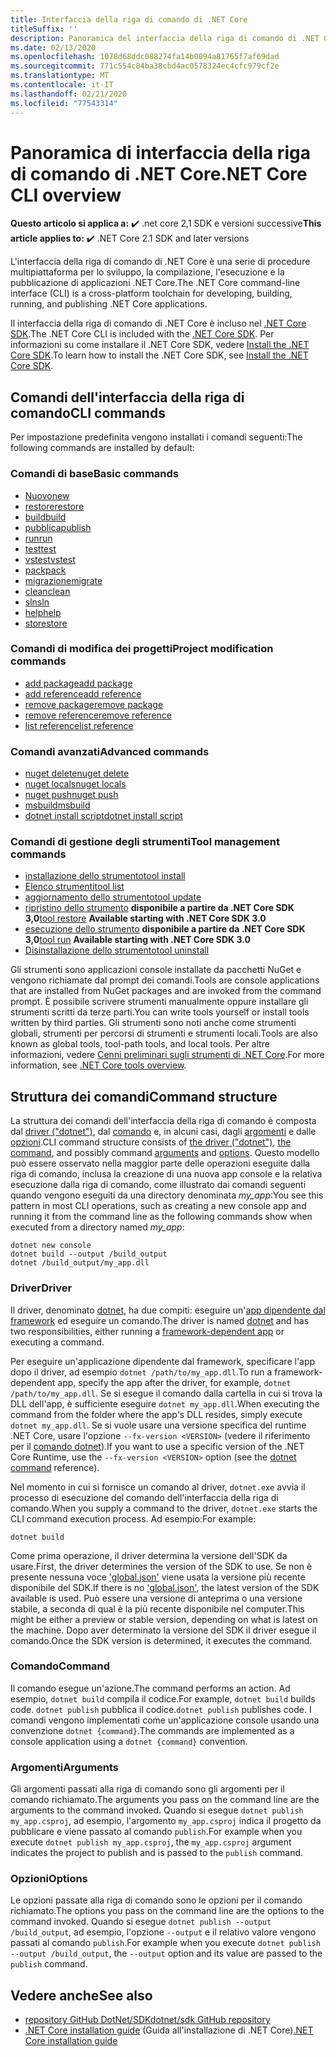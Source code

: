 ```yaml
---
title: Interfaccia della riga di comando di .NET Core
titleSuffix: ''
description: Panoramica del interfaccia della riga di comando di .NET Core e delle relative funzionalità.
ms.date: 02/13/2020
ms.openlocfilehash: 1078d68ddc088274fa14b0094a81765f7af69dad
ms.sourcegitcommit: 771c554c84ba38cbd4ac0578324ec4cfc979cf2e
ms.translationtype: MT
ms.contentlocale: it-IT
ms.lasthandoff: 02/21/2020
ms.locfileid: "77543314"
---
```

# <a name="net-core-cli-overview"></a><span data-ttu-id="39ce6-103">Panoramica di interfaccia della riga di comando di .NET Core</span><span class="sxs-lookup"><span data-stu-id="39ce6-103">.NET Core CLI overview</span></span>

<span data-ttu-id="39ce6-104">**Questo articolo si applica a:** ✔️ .net core 2,1 SDK e versioni successive</span><span class="sxs-lookup"><span data-stu-id="39ce6-104">**This article applies to:** ✔️ .NET Core 2.1 SDK and later versions</span></span>

<span data-ttu-id="39ce6-105">L'interfaccia della riga di comando di .NET Core è una serie di procedure multipiattaforma per lo sviluppo, la compilazione, l'esecuzione e la pubblicazione di applicazioni .NET Core.</span><span class="sxs-lookup"><span data-stu-id="39ce6-105">The .NET Core command-line interface (CLI) is a cross-platform toolchain for developing, building, running, and publishing .NET Core applications.</span></span>

<span data-ttu-id="39ce6-106">Il interfaccia della riga di comando di .NET Core è incluso nel [.NET Core SDK](../sdk.md).</span><span class="sxs-lookup"><span data-stu-id="39ce6-106">The .NET Core CLI is included with the [.NET Core SDK](../sdk.md).</span></span> <span data-ttu-id="39ce6-107">Per informazioni su come installare il .NET Core SDK, vedere [Install the .NET Core SDK](../install/sdk.md).</span><span class="sxs-lookup"><span data-stu-id="39ce6-107">To learn how to install the .NET Core SDK, see [Install the .NET Core SDK](../install/sdk.md).</span></span>

## <a name="cli-commands"></a><span data-ttu-id="39ce6-108">Comandi dell'interfaccia della riga di comando</span><span class="sxs-lookup"><span data-stu-id="39ce6-108">CLI commands</span></span>

<span data-ttu-id="39ce6-109">Per impostazione predefinita vengono installati i comandi seguenti:</span><span class="sxs-lookup"><span data-stu-id="39ce6-109">The following commands are installed by default:</span></span>

### <a name="basic-commands"></a><span data-ttu-id="39ce6-110">Comandi di base</span><span class="sxs-lookup"><span data-stu-id="39ce6-110">Basic commands</span></span>

- [<span data-ttu-id="39ce6-111">Nuovo</span><span class="sxs-lookup"><span data-stu-id="39ce6-111">new</span></span>](dotnet-new.md)
- [<span data-ttu-id="39ce6-112">restore</span><span class="sxs-lookup"><span data-stu-id="39ce6-112">restore</span></span>](dotnet-restore.md)
- [<span data-ttu-id="39ce6-113">build</span><span class="sxs-lookup"><span data-stu-id="39ce6-113">build</span></span>](dotnet-build.md)
- [<span data-ttu-id="39ce6-114">pubblica</span><span class="sxs-lookup"><span data-stu-id="39ce6-114">publish</span></span>](dotnet-publish.md)
- [<span data-ttu-id="39ce6-115">run</span><span class="sxs-lookup"><span data-stu-id="39ce6-115">run</span></span>](dotnet-run.md)
- [<span data-ttu-id="39ce6-116">test</span><span class="sxs-lookup"><span data-stu-id="39ce6-116">test</span></span>](dotnet-test.md)
- [<span data-ttu-id="39ce6-117">vstest</span><span class="sxs-lookup"><span data-stu-id="39ce6-117">vstest</span></span>](dotnet-vstest.md)
- [<span data-ttu-id="39ce6-118">pack</span><span class="sxs-lookup"><span data-stu-id="39ce6-118">pack</span></span>](dotnet-pack.md)
- [<span data-ttu-id="39ce6-119">migrazione</span><span class="sxs-lookup"><span data-stu-id="39ce6-119">migrate</span></span>](dotnet-migrate.md)
- [<span data-ttu-id="39ce6-120">clean</span><span class="sxs-lookup"><span data-stu-id="39ce6-120">clean</span></span>](dotnet-clean.md)
- [<span data-ttu-id="39ce6-121">sln</span><span class="sxs-lookup"><span data-stu-id="39ce6-121">sln</span></span>](dotnet-sln.md)
- [<span data-ttu-id="39ce6-122">help</span><span class="sxs-lookup"><span data-stu-id="39ce6-122">help</span></span>](dotnet-help.md)
- [<span data-ttu-id="39ce6-123">store</span><span class="sxs-lookup"><span data-stu-id="39ce6-123">store</span></span>](dotnet-store.md)

### <a name="project-modification-commands"></a><span data-ttu-id="39ce6-124">Comandi di modifica dei progetti</span><span class="sxs-lookup"><span data-stu-id="39ce6-124">Project modification commands</span></span>

- [<span data-ttu-id="39ce6-125">add package</span><span class="sxs-lookup"><span data-stu-id="39ce6-125">add package</span></span>](dotnet-add-package.md)
- [<span data-ttu-id="39ce6-126">add reference</span><span class="sxs-lookup"><span data-stu-id="39ce6-126">add reference</span></span>](dotnet-add-reference.md)
- [<span data-ttu-id="39ce6-127">remove package</span><span class="sxs-lookup"><span data-stu-id="39ce6-127">remove package</span></span>](dotnet-remove-package.md)
- [<span data-ttu-id="39ce6-128">remove reference</span><span class="sxs-lookup"><span data-stu-id="39ce6-128">remove reference</span></span>](dotnet-remove-reference.md)
- [<span data-ttu-id="39ce6-129">list reference</span><span class="sxs-lookup"><span data-stu-id="39ce6-129">list reference</span></span>](dotnet-list-reference.md)

### <a name="advanced-commands"></a><span data-ttu-id="39ce6-130">Comandi avanzati</span><span class="sxs-lookup"><span data-stu-id="39ce6-130">Advanced commands</span></span>

- [<span data-ttu-id="39ce6-131">nuget delete</span><span class="sxs-lookup"><span data-stu-id="39ce6-131">nuget delete</span></span>](dotnet-nuget-delete.md)
- [<span data-ttu-id="39ce6-132">nuget locals</span><span class="sxs-lookup"><span data-stu-id="39ce6-132">nuget locals</span></span>](dotnet-nuget-locals.md)
- [<span data-ttu-id="39ce6-133">nuget push</span><span class="sxs-lookup"><span data-stu-id="39ce6-133">nuget push</span></span>](dotnet-nuget-push.md)
- [<span data-ttu-id="39ce6-134">msbuild</span><span class="sxs-lookup"><span data-stu-id="39ce6-134">msbuild</span></span>](dotnet-msbuild.md)
- [<span data-ttu-id="39ce6-135">dotnet install script</span><span class="sxs-lookup"><span data-stu-id="39ce6-135">dotnet install script</span></span>](dotnet-install-script.md)

### <a name="tool-management-commands"></a><span data-ttu-id="39ce6-136">Comandi di gestione degli strumenti</span><span class="sxs-lookup"><span data-stu-id="39ce6-136">Tool management commands</span></span>

- [<span data-ttu-id="39ce6-137">installazione dello strumento</span><span class="sxs-lookup"><span data-stu-id="39ce6-137">tool install</span></span>](dotnet-tool-install.md)
- [<span data-ttu-id="39ce6-138">Elenco strumenti</span><span class="sxs-lookup"><span data-stu-id="39ce6-138">tool list</span></span>](dotnet-tool-list.md)
- [<span data-ttu-id="39ce6-139">aggiornamento dello strumento</span><span class="sxs-lookup"><span data-stu-id="39ce6-139">tool update</span></span>](dotnet-tool-update.md)
- <span data-ttu-id="39ce6-140">[ripristino dello strumento](global-tools.md#install-a-local-tool) **disponibile a partire da .NET Core SDK 3,0**</span><span class="sxs-lookup"><span data-stu-id="39ce6-140">[tool restore](global-tools.md#install-a-local-tool) **Available starting with .NET Core SDK 3.0**</span></span>
- <span data-ttu-id="39ce6-141">[esecuzione dello strumento](global-tools.md#invoke-a-local-tool) **disponibile a partire da .NET Core SDK 3,0**</span><span class="sxs-lookup"><span data-stu-id="39ce6-141">[tool run](global-tools.md#invoke-a-local-tool) **Available starting with .NET Core SDK 3.0**</span></span>
- [<span data-ttu-id="39ce6-142">Disinstallazione dello strumento</span><span class="sxs-lookup"><span data-stu-id="39ce6-142">tool uninstall</span></span>](dotnet-tool-uninstall.md)

<span data-ttu-id="39ce6-143">Gli strumenti sono applicazioni console installate da pacchetti NuGet e vengono richiamate dal prompt dei comandi.</span><span class="sxs-lookup"><span data-stu-id="39ce6-143">Tools are console applications that are installed from NuGet packages and are invoked from the command prompt.</span></span> <span data-ttu-id="39ce6-144">È possibile scrivere strumenti manualmente oppure installare gli strumenti scritti da terze parti.</span><span class="sxs-lookup"><span data-stu-id="39ce6-144">You can write tools yourself or install tools written by third parties.</span></span> <span data-ttu-id="39ce6-145">Gli strumenti sono noti anche come strumenti globali, strumenti per percorsi di strumenti e strumenti locali.</span><span class="sxs-lookup"><span data-stu-id="39ce6-145">Tools are also known as global tools, tool-path tools, and local tools.</span></span> <span data-ttu-id="39ce6-146">Per altre informazioni, vedere [Cenni preliminari sugli strumenti di .NET Core](global-tools.md).</span><span class="sxs-lookup"><span data-stu-id="39ce6-146">For more information, see [.NET Core tools overview](global-tools.md).</span></span>

## <a name="command-structure"></a><span data-ttu-id="39ce6-147">Struttura dei comandi</span><span class="sxs-lookup"><span data-stu-id="39ce6-147">Command structure</span></span>

<span data-ttu-id="39ce6-148">La struttura dei comandi dell'interfaccia della riga di comando è composta dal [driver ("dotnet")](#driver), dal [comando](#command) e, in alcuni casi, dagli [argomenti](#arguments) e dalle [opzioni](#options).</span><span class="sxs-lookup"><span data-stu-id="39ce6-148">CLI command structure consists of [the driver ("dotnet")](#driver), [the command](#command), and possibly command [arguments](#arguments) and [options](#options).</span></span> <span data-ttu-id="39ce6-149">Questo modello può essere osservato nella maggior parte delle operazioni eseguite dalla riga di comando, inclusa la creazione di una nuova app console e la relativa esecuzione dalla riga di comando, come illustrato dai comandi seguenti quando vengono eseguiti da una directory denominata *my_app*:</span><span class="sxs-lookup"><span data-stu-id="39ce6-149">You see this pattern in most CLI operations, such as creating a new console app and running it from the command line as the following commands show when executed from a directory named *my_app*:</span></span>

```dotnetcli
dotnet new console
dotnet build --output /build_output
dotnet /build_output/my_app.dll
```

### <a name="driver"></a><span data-ttu-id="39ce6-150">Driver</span><span class="sxs-lookup"><span data-stu-id="39ce6-150">Driver</span></span>

<span data-ttu-id="39ce6-151">Il driver, denominato [dotnet](dotnet.md), ha due compiti: eseguire un'[app dipendente dal framework](../deploying/index.md) ed eseguire un comando.</span><span class="sxs-lookup"><span data-stu-id="39ce6-151">The driver is named [dotnet](dotnet.md) and has two responsibilities, either running a [framework-dependent app](../deploying/index.md) or executing a command.</span></span> 

<span data-ttu-id="39ce6-152">Per eseguire un'applicazione dipendente dal framework, specificare l'app dopo il driver, ad esempio `dotnet /path/to/my_app.dll`.</span><span class="sxs-lookup"><span data-stu-id="39ce6-152">To run a framework-dependent app, specify the app after the driver, for example, `dotnet /path/to/my_app.dll`.</span></span> <span data-ttu-id="39ce6-153">Se si esegue il comando dalla cartella in cui si trova la DLL dell'app, è sufficiente eseguire `dotnet my_app.dll`.</span><span class="sxs-lookup"><span data-stu-id="39ce6-153">When executing the command from the folder where the app's DLL resides, simply execute `dotnet my_app.dll`.</span></span> <span data-ttu-id="39ce6-154">Se si vuole usare una versione specifica del runtime .NET Core, usare l'opzione `--fx-version <VERSION>` (vedere il riferimento per il [comando dotnet](dotnet.md)).</span><span class="sxs-lookup"><span data-stu-id="39ce6-154">If you want to use a specific version of the .NET Core Runtime, use the `--fx-version <VERSION>` option (see the [dotnet command](dotnet.md) reference).</span></span>

<span data-ttu-id="39ce6-155">Nel momento in cui si fornisce un comando al driver, `dotnet.exe` avvia il processo di esecuzione del comando dell'interfaccia della riga di comando.</span><span class="sxs-lookup"><span data-stu-id="39ce6-155">When you supply a command to the driver, `dotnet.exe` starts the CLI command execution process.</span></span> <span data-ttu-id="39ce6-156">Ad esempio:</span><span class="sxs-lookup"><span data-stu-id="39ce6-156">For example:</span></span>

```dotnetcli
dotnet build
```

<span data-ttu-id="39ce6-157">Come prima operazione, il driver determina la versione dell'SDK da usare.</span><span class="sxs-lookup"><span data-stu-id="39ce6-157">First, the driver determines the version of the SDK to use.</span></span> <span data-ttu-id="39ce6-158">Se non è presente nessuna voce ['global.json'](global-json.md) viene usata la versione più recente disponibile del SDK.</span><span class="sxs-lookup"><span data-stu-id="39ce6-158">If there is no ['global.json'](global-json.md), the latest version of the SDK available is used.</span></span> <span data-ttu-id="39ce6-159">Può essere una versione di anteprima o una versione stabile, a seconda di qual è la più recente disponibile nel computer.</span><span class="sxs-lookup"><span data-stu-id="39ce6-159">This might be either a preview or stable version, depending on what is latest on the machine.</span></span>  <span data-ttu-id="39ce6-160">Dopo aver determinato la versione del SDK il driver esegue il comando.</span><span class="sxs-lookup"><span data-stu-id="39ce6-160">Once the SDK version is determined, it executes the command.</span></span>

### <a name="command"></a><span data-ttu-id="39ce6-161">Comando</span><span class="sxs-lookup"><span data-stu-id="39ce6-161">Command</span></span>

<span data-ttu-id="39ce6-162">Il comando esegue un'azione.</span><span class="sxs-lookup"><span data-stu-id="39ce6-162">The command performs an action.</span></span> <span data-ttu-id="39ce6-163">Ad esempio, `dotnet build` compila il codice.</span><span class="sxs-lookup"><span data-stu-id="39ce6-163">For example, `dotnet build` builds code.</span></span> <span data-ttu-id="39ce6-164">`dotnet publish` pubblica il codice.</span><span class="sxs-lookup"><span data-stu-id="39ce6-164">`dotnet publish` publishes code.</span></span> <span data-ttu-id="39ce6-165">I comandi vengono implementati come un'applicazione console usando una convenzione `dotnet {command}`.</span><span class="sxs-lookup"><span data-stu-id="39ce6-165">The commands are implemented as a console application using a `dotnet {command}` convention.</span></span>

### <a name="arguments"></a><span data-ttu-id="39ce6-166">Argomenti</span><span class="sxs-lookup"><span data-stu-id="39ce6-166">Arguments</span></span>

<span data-ttu-id="39ce6-167">Gli argomenti passati alla riga di comando sono gli argomenti per il comando richiamato.</span><span class="sxs-lookup"><span data-stu-id="39ce6-167">The arguments you pass on the command line are the arguments to the command invoked.</span></span> <span data-ttu-id="39ce6-168">Quando si esegue `dotnet publish my_app.csproj`, ad esempio, l'argomento `my_app.csproj` indica il progetto da pubblicare e viene passato al comando `publish`.</span><span class="sxs-lookup"><span data-stu-id="39ce6-168">For example when you execute `dotnet publish my_app.csproj`, the `my_app.csproj` argument indicates the project to publish and is passed to the `publish` command.</span></span>

### <a name="options"></a><span data-ttu-id="39ce6-169">Opzioni</span><span class="sxs-lookup"><span data-stu-id="39ce6-169">Options</span></span>

<span data-ttu-id="39ce6-170">Le opzioni passate alla riga di comando sono le opzioni per il comando richiamato.</span><span class="sxs-lookup"><span data-stu-id="39ce6-170">The options you pass on the command line are the options to the command invoked.</span></span> <span data-ttu-id="39ce6-171">Quando si esegue `dotnet publish --output /build_output`, ad esempio, l'opzione `--output` e il relativo valore vengono passati al comando `publish`.</span><span class="sxs-lookup"><span data-stu-id="39ce6-171">For example when you execute `dotnet publish --output /build_output`, the `--output` option and its value are passed to the `publish` command.</span></span>

## <a name="see-also"></a><span data-ttu-id="39ce6-172">Vedere anche</span><span class="sxs-lookup"><span data-stu-id="39ce6-172">See also</span></span>

- [<span data-ttu-id="39ce6-173">repository GitHub DotNet/SDK</span><span class="sxs-lookup"><span data-stu-id="39ce6-173">dotnet/sdk GitHub repository</span></span>](https://github.com/dotnet/sdk/)
- <span data-ttu-id="39ce6-174">[.NET Core installation guide](../install/sdk.md) (Guida all'installazione di .NET Core)</span><span class="sxs-lookup"><span data-stu-id="39ce6-174">[.NET Core installation guide](../install/sdk.md)</span></span>
